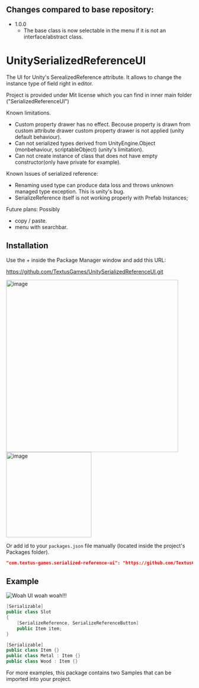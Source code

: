 ## Changes compared to base repository:
- 1.0.0
  - The base class is now selectable in the menu if it is not an interface/abstract class.

# UnitySerializedReferenceUI
The UI for Unity's SerealizedReference attribute. It allows to change the instance type of field right in editor.

Project is provided under Mit license which you can find in inner main folder ("SerializedReferenceUI")

Known limitations.
- Custom property drawer has no effect. Becouse property is drawn from custom attribute drawer custom property drawer is not applied (unity default behaviour).
- Can not serialized types derived from UnityEngine.Object (monbehaviour, scriptableObject) (unity's limitation).
- Can not create instance of class that does not have empty constructor(only have private for example).

Known Issues of serialized reference: 
- Renaming used type can produce data loss and throws unknown managed type exception. This is unity's bug.
- SerializeReference itself is not working properly with Prefab Instances;

Future plans:
Possibly
- copy / paste.
- menu with searchbar.

## Installation
Use the + inside the Package Manager window and add this URL:

https://github.com/TextusGames/UnitySerializedReferenceUI.git

<img width="464" alt="image" src="https://user-images.githubusercontent.com/34438607/160235251-c6af2ee5-694d-4b38-9ab4-0ddca73f686b.png">

<img width="230" alt="image" src="https://user-images.githubusercontent.com/34438607/160235894-8a1e2bd9-fe93-463d-aa6f-6d4634cc7457.png">




Or add id to your `packages.json` file manually (located inside the project's Packages folder).
```json
"com.textus-games.serialized-reference-ui": "https://github.com/TextusGames/UnitySerializedReferenceUI.git"
```


## Example
![Woah UI woah woah!!!](https://cdn.discordapp.com/attachments/784916261871550494/847185548632260628/unknown.png)
```cs
[Serializable]
public class Slot
{
    [SerializeReference, SerializeReferenceButton]
    public Item item;
}

[Serializable]
public class Item {}
public class Metal : Item {}
public class Wood : Item {}
```

For more examples, this package contains two Samples that can be imported into your project.
